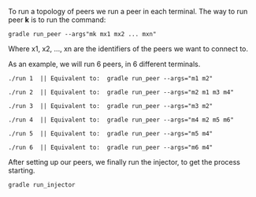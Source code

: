 To run a topology of peers we run a peer in each terminal.
The way to run peer **k** is to run the command:
```shell
gradle run_peer --args"mk mx1 mx2 ... mxn"
```
Where x1, x2, ..., xn are the identifiers of the peers we want to connect to.


As an example, we will run 6 peers, in 6 different terminals.
```shell
./run 1  || Equivalent to:  gradle run_peer --args="m1 m2"

./run 2  || Equivalent to:  gradle run_peer --args="m2 m1 m3 m4"

./run 3  || Equivalent to:  gradle run_peer --args="m3 m2"

./run 4  || Equivalent to:  gradle run_peer --args="m4 m2 m5 m6"

./run 5  || Equivalent to:  gradle run_peer --args="m5 m4"

./run 6  || Equivalent to:  gradle run_peer --args="m6 m4"
```



After setting up our peers, we finally run the injector, to get the process starting.
```shell
gradle run_injector
```
